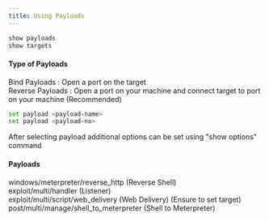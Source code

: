 ```yaml
---
title: Using Payloads
---
```


````bash
show payloads
show targets
````

#### Type of Payloads

Bind Payloads : Open a port on the target  
Reverse Payloads : Open a port on your machine and connect target to port on your machine (Recommended)

````bash
set payload <payload-name>
set payload <payload-no>
````

After selecting payload additional options can be set using "show options" command

#### Payloads

windows/meterpreter/reverse_http (Reverse Shell)  
exploit/multi/handler (Listener)  
exploit/multi/script/web_delivery (Web Delivery) (Ensure to set target)  
post/multi/manage/shell_to_meterpreter (Shell to Meterpreter)